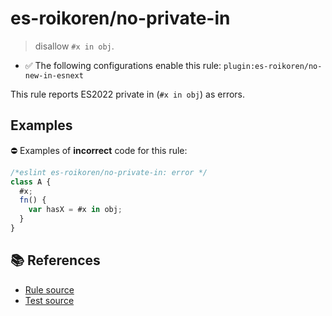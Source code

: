 # es-roikoren/no-private-in
> disallow `#x in obj`.

- ✅ The following configurations enable this rule: `plugin:es-roikoren/no-new-in-esnext`

This rule reports ES2022 private in (`#x in obj`) as errors.

## Examples

⛔ Examples of **incorrect** code for this rule:

```js
/*eslint es-roikoren/no-private-in: error */
class A {
  #x;
  fn() {
    var hasX = #x in obj;
  }
}
```

## 📚 References

- [Rule source](https://github.com/roikoren755/eslint-plugin-es/blob/v0.0.6/src/rules/no-private-in.ts)
- [Test source](https://github.com/roikoren755/eslint-plugin-es/blob/v0.0.6/tests/src/rules/no-private-in.ts)
